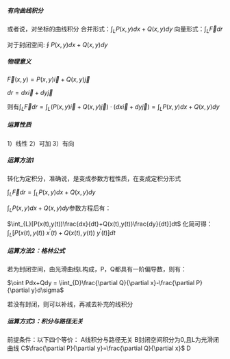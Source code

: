 ##### 有向曲线积分
或者说，对坐标的曲线积分
合并形式：$\int_{L}P(x,y)dx+Q(x,y)dy$
向量形式：$\int_{L}\vec{F}dr$

对于封闭空间:$\oint P(x,y)dx+Q(x,y)dy$


##### 物理意义

$\vec{F}(x,y)=P(x,y)\vec{i}+Q(x,y)\vec{j}$

$dr = dx \vec{i}+dy \vec{j}$

则有$\int_{L} \vec{F}dr =\int_{L}(P(x,y) \vec{i}+Q(x,y) \vec{j})\cdot(dx \vec{i}+dy \vec{j})=\int_{L}P(x,y)dx+Q(x,y)dy$
##### 运算性质
1）线性
2）可加
3）有向



##### 运算方法1
转化为定积分，准确说，是变成参数方程性质，在变成定积分形式

$\int_{L} \vec{F}dr =\int_{L}P(x,y)dx+Q(x,y)dy$

$\int_{L}P(x,y)dx+Q(x,y)dy$参数方程后有：

$\int_{L}[P(x(t),y(t))\frac{dx}{dt}+Q(x(t),y(t))\frac{dy}{dt}]dt$
化简可得：
$\int_{L}[P(x(t),y(t))\ x^{'}(t)+Q(x(t),y(t))\ y^{'}(t)]dt$


##### 运算方法2：格林公式

若为封闭空间，由光滑曲线L构成，P，Q都具有一阶偏导数，则有：

$\oint Pdx+Qdy = \iint_{D}\frac{\partial Q}{\partial x}-\frac{\partial P}{\partial y}d\sigma$

若没有封闭，则可以补线，再减去补充的线积分

##### 运算方式3：积分与路径无关

前提条件：以下四个等价：
A线积分与路径无关
B封闭空间积分为0,且L为光滑闭曲线
C$\frac{\partial P}{\partial y}=\frac{\partial Q}{\partial x}$
D
 